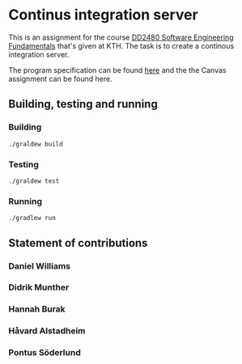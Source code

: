 # Continus integration server

This is an assignment for the course [DD2480 Software Engineering Fundamentals](https://www.kth.se/student/kurser/kurs/DD2480?l=en) that's given at KTH. The task is to create a continous integration server.

The program specification can be found [here](https://canvas.kth.se/courses/37918/assignments/235346) and the the Canvas assignment can be found here.

## Building, testing and running

### Building

`./graldew build`

### Testing

`./graldew test`

### Running

`./gradlew run`

## Statement of contributions

### Daniel Williams

### Didrik Munther

### Hannah Burak

### Håvard Alstadheim

### Pontus Söderlund
